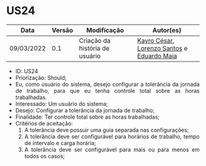 # US24


|Data | Versão | Modificação | Autor(es)|
| -- | -- | -- | -- |
| 09/03/2022 | 0.1 | Criação da história de usuário | [Kayro César](https://github.com/kayrocesar), [Lorenzo Santos](https://github.com/kayrocesar) e [Eduardo Maia](https://github.com/eduardomr) |


<ul>
<li> ID: US24</li>
<li>Priorização: Should;</li>
<li align="justify">Eu, como usuário do sistema, desejo configurar a tolerância da jornada de trabalho, para que eu tenha controle total sobre as horas trabalhadas.</li>
<li>Interessado: Um usuário do sistema;</li>
<li>Desejo: Configurar a tolerância da jornada de trabalho;</li>
<li>Finalidade: Ter controle total sobre as horas trabalhadas;</li>
<li align="justify"> Critérios de aceitação:
    <ol>
    <li> A tolerância deve possuir uma guia separada nas configurações;</li>
    <li> A tolerância deve ser configurável para horários de trabalho, tempo de intervalo e carga horária;</li>
    <li> A tolerância deve ser configurável para mais ou para menos em todos os casos;</li>
    </ol>

</li>